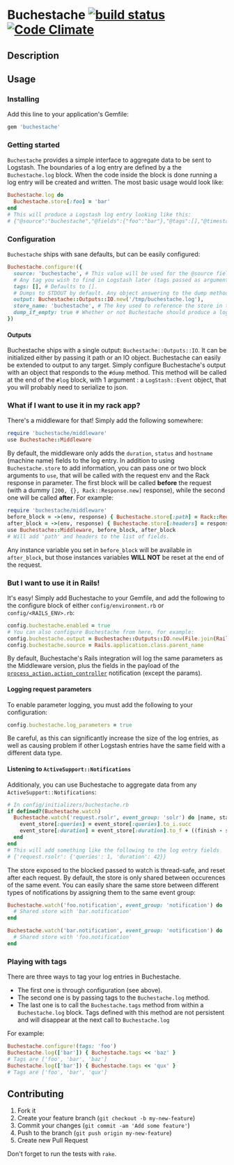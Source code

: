 # Buchestache [![build status](https://travis-ci.org/elhu/buchestache.png?branch=master)](https://travis-ci.org/elhu/buchestache) [![Code Climate](https://codeclimate.com/github/elhu/buchestache.png)](https://codeclimate.com/github/elhu/buchestache)

## Description

## Usage

### Installing

Add this line to your application's Gemfile:

```ruby
gem 'buchestache'
```

### Getting started
``Buchestache`` provides a simple interface to aggregate data to be sent to Logstash.
The boundaries of a log entry are defined by a the ``Buchestache.log`` block.
When the code inside the block is done running a log entry will be created and written.
The most basic usage would look like:

```ruby
Buchestache.log do
  Buchestache.store[:foo] = 'bar'
end
# This will produce a Logstash log entry looking like this:
# {"@source":"buchestache","@fields":{"foo":"bar"},"@tags":[],"@timestamp":"2014-05-27T15:18:29.824Z","@version":"1"}
```

### Configuration

``Buchestache`` ships with sane defaults, but can be easily configured:

```ruby
Buchestache.configure!({
  source: 'buchestache', # This value will be used for the @source field of the logstash event
  # Any tag you wish to find in Logstash later (tags passed as argument to #log are added).
  tags: [], # Defaults to [].
  # Dumps to STDOUT by default. Any object answering to the dump method
  output: Buchestache::Outputs::IO.new('/tmp/buchestache.log'),
  store_name: 'buchestache', # The key used to reference the store in the Thread.current
  dump_if_empty: true # Whether or not Buchestache should produce a log entry when the store is empty
})
```

#### Outputs

Buchestache ships with a single output: ``Buchestache::Outputs::IO``. It can be initialized either by passing it path or an IO object.
Buchestache can easily be extended to output to any target.
Simply configure Buchestache's output with an object that responds to the ``#dump`` method. This method will be called at the end of the ``#log`` block, with 1 argument : a ``LogStash::Event`` object, that you will probably need to serialize to json.


### What if I want to use it in my rack app?

There's a middleware for that! Simply add the following somewhere:

```ruby
require 'buchestache/middleware'
use Buchestache::Middleware
```

By default, the middleware only adds the ``duration``, ``status`` and ``hostname`` (machine name) fields to the log entry.
In addition to using ``Buchestache.store`` to add information, you can pass one or two block arguments to ``use``, that will be called with the request env and the Rack response in parameter.
The first block will be called **before** the request (with a dummy ``[200, {}, Rack::Response.new]`` response), while the second one will be called **after**. For example:

```ruby
require 'buchestache/middleware'
before_block = ->(env, response) { Buchestache.store[:path] = Rack::Request.new(env).path }
after_block = ->(env, response) { Buchestache.store[:headers] = response[1] }
use Buchestache::Middleware, before_block, after_block
# Will add 'path' and headers to the list of fields.
```

Any instance variable you set in ``before_block`` will be available in ``after_block``, but those instances variables **WILL NOT** be reset at the end of the request.

### But I want to use it in Rails!

It's easy! Simply add Buchestache to your Gemfile, and add the following to the configure block of either ``config/environment.rb`` or ``config/<RAILS_ENV>.rb``:

```ruby
config.buchestache.enabled = true
# You can also configure Buchestache from here, for example:
config.buchestache.output = Buchestache::Outputs::IO.new(File.join(Rails.root, 'log', "logstash_#{Rails.env}.log"))
config.buchestache.source = Rails.application.class.parent_name
```

By default, Buchestache's Rails integration will log the same parameters as the Middleware version, plus the fields in the payload of the [``process_action.action_controller``](http://edgeguides.rubyonrails.org/active_support_instrumentation.html#process_action.action_controller) notification (except the params).

#### Logging request parameters

To enable parameter logging, you must add the following to your configuration:

```ruby
config.buchestache.log_parameters = true
```

Be careful, as this can significantly increase the size of the log entries, as well as causing problem if other Logstash entries have the same field with a different data type.

#### Listening to ``ActiveSupport::Notifications``
Additionaly, you can use Buchestache to aggregate data from any ``ActiveSupport::Notifications``:

```ruby
# In config/initializers/buchestache.rb
if defined?(Buchestache.watch)
  Buchestache.watch('request.rsolr', event_group: 'solr') do |name, start, finish, id, payload, event_store|
    event_store[:queries] = event_store[:queries].to_i.succ
    event_store[:duration] = event_store[:duration].to_f + ((finish - start) * 1000)
  end
end
# This will add something like the following to the log entry fields
# {'request.rsolr': {'queries': 1, 'duration': 42}}
```

The store exposed to the blocked passed to watch is thread-safe, and reset after each request. By default, the store is only shared between occurences of the same event. You can easily share the same store between different types of notifications by assigning them to the same event group:

```ruby
Buchestache.watch('foo.notification', event_group: 'notification') do |*args, store|
  # Shared store with 'bar.notification'
end

Buchestache.watch('bar.notification', event_group: 'notification') do |*args, store|
  # Shared store with 'foo.notification'
end
```

### Playing with tags
There are three ways to tag your log entries in Buchestache.

* The first one is through configuration (see above).
* The second one is by passing tags to the ``Buchestache.log`` method.
* The last one is to call the ``Buchestache.tags`` method from within a ``Buchestache.log`` block. Tags defined with this method are not persistent and will disappear at the next call to ``Buchestache.log``

For example:

```ruby
Buchestache.configure!(tags: 'foo')
Buchestache.log(['bar']) { Buchestache.tags << 'baz' }
# Tags are ['foo', 'bar', 'baz']
Buchestache.log(['bar']) { Buchestache.tags << 'qux' }
# Tags are ['foo', 'bar', 'qux']
```

## Contributing

1. Fork it
2. Create your feature branch (`git checkout -b my-new-feature`)
3. Commit your changes (`git commit -am 'Add some feature'`)
4. Push to the branch (`git push origin my-new-feature`)
5. Create new Pull Request

Don't forget to run the tests with `rake`.
